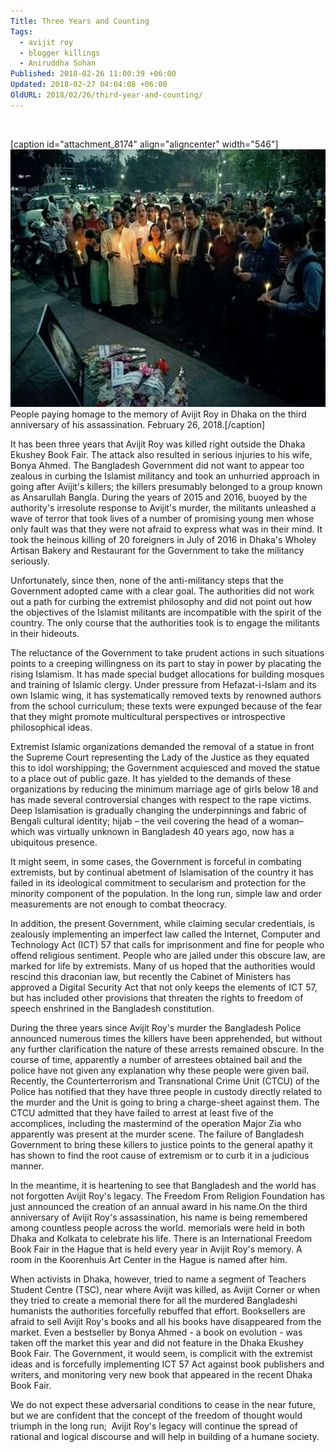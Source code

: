 ```yaml
---
Title: Three Years and Counting
Tags:
  - avijit roy
  - blogger killings
  - Aniruddha Sohan
Published: 2018-02-26 11:00:39 +06:00
Updated: 2018-02-27 04:04:08 +06:00
OldURL: 2018/02/26/third-year-and-counting/
---
```


&nbsp;

[caption id="attachment_8174" align="aligncenter" width="546"]<a href="https://enblog.muktomona.com/2018/02/26/third-year-and-counting/avijit_memorial1/" rel="attachment wp-att-8174"><img class="wp-image-8174 size-full" src="https://raw.githubusercontent.com/think-mm/enblog-static/web/wp-uploads/2018/02/avijit_memorial1.jpg" alt="" width="546" height="412" /></a> People paying homage to the memory of Avijit Roy in Dhaka on the third anniversary of his assassination. February 26, 2018.[/caption]

It has been three years that Avijit Roy was killed right outside the Dhaka Ekushey Book Fair. The attack also resulted in serious injuries to his wife, Bonya Ahmed. The Bangladesh Government did not want to appear too zealous in curbing the Islamist militancy and took an unhurried approach in going after Avijit's killers; the killers presumably belonged to a group known as Ansarullah Bangla. During the years of 2015 and 2016, buoyed by the authority's irresolute response to Avijit's murder, the militants unleashed a wave of terror that took lives of a number of promising young men whose only fault was that they were not afraid to express what was in their mind. It took the heinous killing of 20 foreigners in July of 2016 in Dhaka's Wholey Artisan Bakery and Restaurant for the Government to take the militancy seriously.

Unfortunately, since then, none of the anti-militancy steps that the Government adopted came with a clear goal. The authorities did not work out a path for curbing the extremist philosophy and did not point out how the objectives of the Islamist militants are incompatible with the spirit of the country. The only course that the authorities took is to engage the militants in their hideouts.

The reluctance of the Government to take prudent actions in such situations points to a creeping willingness on its part to stay in power by placating the rising Islamism. It has made special budget allocations for building mosques and training of Islamic clergy. Under pressure from Hefazat-i-Islam and its own Islamic wing, it has systematically removed texts by renowned authors from the school curriculum; these texts were expunged because of the fear that they might promote multicultural perspectives or introspective philosophical ideas.

Extremist Islamic organizations demanded the removal of a statue in front the Supreme Court representing the Lady of the Justice as they equated this to idol worshipping; the Government acquiesced and moved the statue to a place out of public gaze. It has yielded to the demands of these organizations by reducing the minimum marriage age of girls below 18 and has made several controversial changes with respect to the rape victims. Deep Islamisation is gradually changing the underpinnings and fabric of Bengali cultural identity; hijab – the veil covering the head of a woman– which was virtually unknown in Bangladesh 40 years ago, now has a ubiquitous presence.

It might seem, in some cases, the Government is forceful in combating extremists, but by continual abetment of Islamisation of the country it has failed in its ideological commitment to secularism and protection for the minority component of the population. In the long run, simple law and order measurements are not enough to combat theocracy.

In addition, the present Government, while claiming secular credentials, is zealously implementing an imperfect law called the Internet, Computer and Technology Act (ICT) 57 that calls for imprisonment and fine for people who offend religious sentiment. People who are jailed under this obscure law, are marked for life by extremists. Many of us hoped that the authorities would rescind this draconian law, but recently the Cabinet of Ministers has approved a Digital Security Act that not only keeps the elements of ICT 57, but has included other provisions that threaten the rights to freedom of speech enshrined in the Bangladesh constitution.

During the three years since Avijit Roy's murder the Bangladesh Police announced numerous times the killers have been apprehended, but without any further clarification the nature of these arrests remained obscure. In the course of time, apparently a number of arrestees obtained bail and the police have not given any explanation why these people were given bail. Recently, the Counterterrorism and Transnational Crime Unit (CTCU) of the Police has notified that they have three people in custody directly related to the murder and the Unit is going to bring a charge-sheet against them. The CTCU admitted that they have failed to arrest at least five of the accomplices, including the mastermind of the operation Major Zia who apparently was present at the murder scene. The failure of Bangladesh Government to bring these killers to justice points to the general apathy it has shown to find the root cause of extremism or to curb it in a judicious manner.

In the meantime, it is heartening to see that Bangladesh and the world has not forgotten Avijit Roy's legacy. The Freedom From Religion Foundation has just announced the creation of an annual award in his name.On the third anniversary of Avijit Roy's assassination, his name is being remembered among countless people across the world. memorials were held in both Dhaka and Kolkata to celebrate his life. There is an International Freedom Book Fair in the Hague that is held every year in Avijit Roy's memory. A room in the Koorenhuis Art Center in the Hague is named after him.

When activists in Dhaka, however, tried to name a segment of Teachers Student Centre (TSC), near where Avijit was killed, as Avijit Corner or when they tried to create a memorial there for all the murdered Bangladeshi humanists the authorities forcefully rebuffed that effort. Booksellers are afraid to sell Avijit Roy's books and all his books have disappeared from the market. Even a bestseller by Bonya Ahmed - a book on evolution - was taken off the market this year and did not feature in the Dhaka Ekushey Book Fair. The Government, it would seem, is complicit with the extremist ideas and is forcefully implementing ICT 57 Act against book publishers and writers, and monitoring very new book that appeared in the recent Dhaka Book Fair.

We do not expect these adversarial conditions to cease in the near future, but we are confident that the concept of the freedom of thought would triumph in the long run;  Avijit Roy's legacy will continue the spread of rational and logical discourse and will help in building of a humane society.
